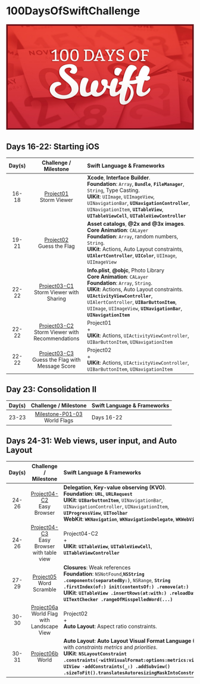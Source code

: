 # 100DaysOfSwiftChallenge

![100 Days of Swift challenge](resources/images/100DaysOfSwift.jpg)

## Days 16-22: Starting iOS

| Day(s) | Challenge / Milestone | Swift Language & Frameworks |
| :-----: | :--------------: | :-------------------------- |
| 16-18 | [Project01](https://github.com/ignasiperez/100DaysOfSwiftChallenge/tree/master/D16-18-Project01) <br/> Storm Viewer| **Xcode**, **Interface Builder**. <br/> **Foundation**: `Array`, **`Bundle`**, **`FileManager`**, `String`, Type Casting. <br/> **UIKit**: `UIImage`, `UIImageView`, `UINavigationBar`, **`UINavigationController`**, `UINavigationItem`, **`UITableView`**, **`UITableViewCell`**, **`UITableViewController`** |
| 19-21 | [Project02](https://github.com/ignasiperez/100DaysOfSwiftChallenge/tree/master/D19-21-Project02) <br/> Guess the Flag| **Asset catalogs**, **@2x and @3x images**. <br/> **Core Animation**: `CALayer` <br/> **Foundation**: `Array`, random numbers, `String`. <br/> **UIKit**: Actions, Auto Layout constraints, **`UIAlertController`**, **`UIColor`**, `UIImage`, `UIImageView`|
| 22-22 | [Project03-C1](https://github.com/ignasiperez/100DaysOfSwiftChallenge/tree/master/D22-22-Project03-C1) <br/> Storm Viewer with Sharing | **Info.plist**, **@objc**, Photo Library  <br/> **Core Animation**:  `CALayer` <br/> **Foundation**: `Array`, `String`. <br/> **UIKit**: Actions, Auto Layout constraints. **`UIActivityViewController`**, `UIAlertController`, **`UIBarButtonItem`**, `UIImage`, `UIImageView`, **`UINavigationBar`**, **`UINavigationItem`**|
| 22-22 | [Project03-C2](https://github.com/ignasiperez/100DaysOfSwiftChallenge/tree/master/D22-22-Project03-C2) <br/> Storm Viewer with Recommendations | Project01 <br/> + <br/>  **UIKit**: Actions, `UIActivityViewController`, `UIBarButtonItem`,   `UINavigationItem`|
| 22-22 | [Project03-C3](https://github.com/ignasiperez/100DaysOfSwiftChallenge/tree/master/D22-22-Project03-C3) <br/> Guess the Flag with Message Score| Project02 <br/> + <br/>  **UIKit**: Actions, `UIActivityViewController`, `UIBarButtonItem`,   `UINavigationItem`|

## Day 23: Consolidation II

| Day(s) | Challenge / Milestone | Swift Language & Frameworks |
| :-----: | :--------------: | :-------------------------------------------- |
| 23-23 | [Milestone-P01-03](https://github.com/ignasiperez/100DaysOfSwiftChallenge/tree/master/D23-23-Milestone-P01-03) <br/> World Flags| Days 16-22 |

## Days 24-31: Web views, user input, and Auto Layout

| Day(s) | Challenge / Milestone | Swift Language & Frameworks |
| :-----: | :--------------: | :-------------------------- |
| 24-26 | [Project04-C2](https://github.com/ignasiperez/100DaysOfSwiftChallenge/tree/master/D24-26-Project04-C2) <br/> Easy Browser | **Delegation**, **Key-value observing (KVO)**. <br/> **Foundation**: **`URL`**, **`URLRequest`** <br/> **UIKit**: **`UIBarbuttonItem`**, `UINavigationBar`, `UINavigationController`, `UINavigationItem`, **`UIProgressView`**, **`UIToolbar`** <br/> **WebKit**: **`WKNavigation`**, **`WKNavigationDelegate`**, **`WKWebView`**|
| 24-26 | [Project04-C3](https://github.com/ignasiperez/100DaysOfSwiftChallenge/tree/master/D24-26-Project04-C3) <br/> Easy Browser with table view  | Project04-C2 <br/> + <br/> **UIKit**: **`UITableView`**, **`UITableViewCell`**, **`UITableViewController`** |
| 27-29 | [Project05](https://github.com/ignasiperez/100DaysOfSwiftChallenge/tree/master/D27-29-Project05) <br/> Word Scramble | **Closures**: Weak references<br/> **Foundation**: `NSNotFound`,**`NSString .components(separatedBy:)`**, `NSRange`, **`String .firstIndex(of:) init(contentsOf:) .remove(at:)`** <br/> **UIKit**: **`UITableView .insertRows(at:with:) .reloadData()`**, **`UITextChecker .rangeOfMisspelledWord(...)`** |
| 30-30 | [Project06a](https://github.com/ignasiperez/100DaysOfSwiftChallenge/tree/master/D30-30-Project06a) <br/> World Flag with Landscape View  | Project02 <br/> + <br/>  **Auto Layout**: Aspect ratio constraints. |
| 30-31 | [Project06b](https://github.com/ignasiperez/100DaysOfSwiftChallenge/tree/master/D30-31-Project06b) <br/> World   | **Auto Layout**: **Auto Layout Visual Format Language (VFL)** with _constraints metrics_ and _priorities_. <br/> **UIKit**: **`NSLayoutConstraint .constraints(·withVisualFormat:options:metrics:views:)`** **`UIView ·addConstraints(_:) .addSubview() .sizeToFit().translatesAutoresizingMaskIntoConstraints`** |
